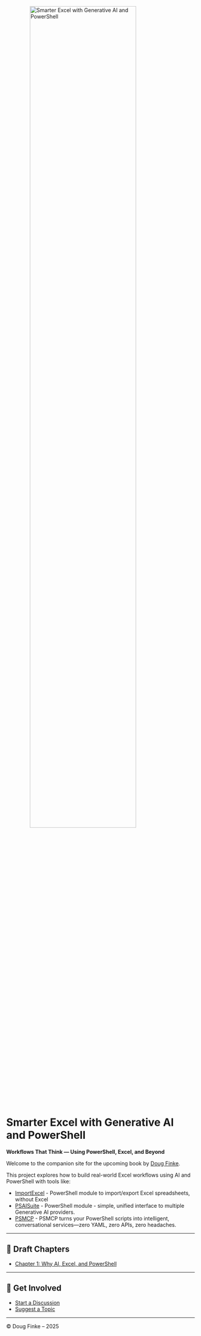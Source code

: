 
<img src="/Smarter-Excel-with-Generative-AI-and-PowerShell/assets/cover.png" alt="Smarter Excel with Generative AI and PowerShell" style="width:75%; max-width:720px; display:block; margin:auto;" />

# Smarter Excel with Generative AI and PowerShell  
**Workflows That Think — Using PowerShell, Excel, and Beyond**

Welcome to the companion site for the upcoming book by [Doug Finke](https://github.com/dfinke).

This project explores how to build real-world Excel workflows using AI and PowerShell with tools like:
- [ImportExcel](https://github.com/dfinke/ImportExcel) - PowerShell module to import/export Excel spreadsheets, without Excel
- [PSAISuite](https://github.com/dfinke/PSAISuite) - PowerShell module - simple, unified interface to multiple Generative AI providers.
- [PSMCP](https://github.com/dfinke/PSMCP) - PSMCP turns your PowerShell scripts into intelligent, conversational services—zero YAML, zero APIs, zero headaches.



---

## 📖 Draft Chapters

- [Chapter 1: Why AI, Excel, and PowerShell](./manuscript/chapter1.md)

---

## 💬 Get Involved

- [Start a Discussion](https://github.com/dfinke/Smarter-Excel-with-Generative-AI-and-PowerShell/discussions)
- [Suggest a Topic](https://github.com/dfinke/Smarter-Excel-with-Generative-AI-and-PowerShell/issues)

---

© Doug Finke – 2025
